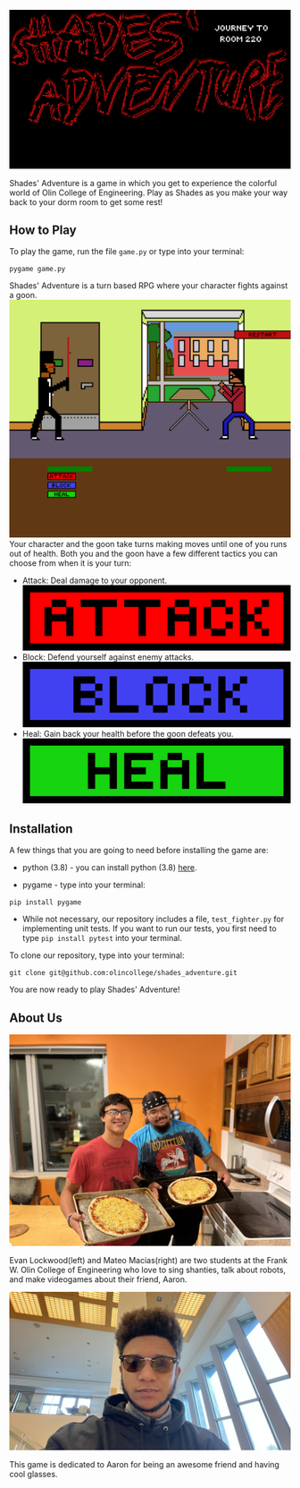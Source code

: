 ![Alt Text](webimages/title_screen.png)

Shades' Adventure is a game in which you get to experience the colorful world of Olin College of Engineering. Play as Shades as you make your way back to your dorm room to get some rest!

## How to Play

To play the game, run the file `game.py` or type into your terminal:
```
pygame game.py
```

Shades' Adventure is a turn based RPG where your character fights against a goon.
![Alt Text](webimages/gameexample.jpg)
Your character and the goon take turns making moves until one of you runs out of health.
Both you and the goon have a few different tactics you can choose from when it is your turn:

- Attack: Deal damage to your opponent.
    ![Alt Text](webimages/attack.png)
- Block: Defend yourself against enemy attacks.
    ![Alt Text](webimages/block.png)
- Heal: Gain back your health before the goon defeats you.
    ![Alt Text](webimages/heal.png)
    
## Installation

A few things that you are going to need before installing the game are:

- python (3.8) - you can install python (3.8) [here](https://www.python.org/downloads/release/python-380/).

- pygame - type into your terminal:
```
pip install pygame
```

- While not necessary, our repository includes a file, `test_fighter.py` for implementing unit tests. If you want to run our tests, you first need to type `pip install pytest` into your terminal.

To clone our repository, type into your terminal:
```
git clone git@github.com:olincollege/shades_adventure.git
```

You are now ready to play Shades' Adventure!

## About Us

![Alt Text](webimages/pizza.png)

Evan Lockwood(left) and Mateo Macias(right) are two students at the Frank W. Olin College of Engineering who love to sing shanties, talk about robots, and make videogames about their friend, Aaron.

![Alt Text](webimages/aaron.jpg)

This game is dedicated to Aaron for being an awesome friend and having cool glasses.